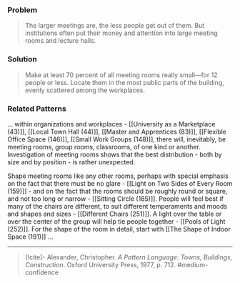 ### Problem
>The larger meetings are, the less people get out of them. But institutions often put their money and attention into large meeting rooms and lecture halls.

### Solution
>Make at least 70 percent of all meeting rooms really small—for 12 people or less. Locate them in the most public parts of the building, evenly scattered among the workplaces.

### Related Patterns
... within organizations and workplaces - [[University as a Marketplace (43)]], [[Local Town Hall (44)]], [[Master and Apprentices (83)]], [[Flexible Office Space (146)]], [[Small Work Groups (148)]], there will, inevitably, be meeting rooms, group rooms, classrooms, of one kind or another. Investigation of meeting rooms shows that the best distribution - both by size and by position - is rather unexpected.

Shape meeting rooms like any other rooms, perhaps with special emphasis on the fact that there must be no glare - [[Light on Two Sides of Every Room (159)]] - and on the fact that the rooms should be roughly round or square, and not too long or narrow - [[Sitting Circle (185)]]. People will feel best if many of the chairs are different, to suit different temperaments and moods and shapes and sizes - [[Different Chairs (251)]]. A light over the table or over the center of the group will help tie people together - [[Pools of Light (252)]]. For the shape of the room in detail, start with [[The Shape of Indoor Space (191)]] ...

---

> [!cite]- Alexander, Christopher. _A Pattern Language: Towns, Buildings, Construction_. Oxford University Press, 1977, p. 712.
> #medium-confidence 